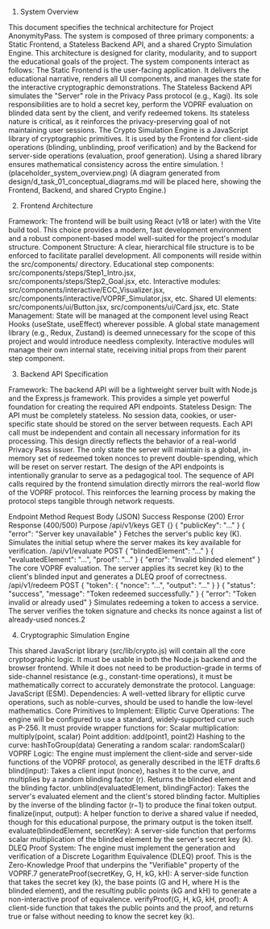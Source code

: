 1. System Overview

This document specifies the technical architecture for Project AnonymityPass. The system is composed of three primary components: a Static Frontend, a Stateless Backend API, and a shared Crypto Simulation Engine. This architecture is designed for clarity, modularity, and to support the educational goals of the project.
The system components interact as follows:
The Static Frontend is the user-facing application. It delivers the educational narrative, renders all UI components, and manages the state for the interactive cryptographic demonstrations.
The Stateless Backend API simulates the "Server" role in the Privacy Pass protocol (e.g., Kagi). Its sole responsibilities are to hold a secret key, perform the VOPRF evaluation on blinded data sent by the client, and verify redeemed tokens. Its stateless nature is critical, as it reinforces the privacy-preserving goal of not maintaining user sessions.
The Crypto Simulation Engine is a JavaScript library of cryptographic primitives. It is used by the Frontend for client-side operations (blinding, unblinding, proof verification) and by the Backend for server-side operations (evaluation, proof generation). Using a shared library ensures mathematical consistency across the entire simulation.
!(placeholder_system_overview.png)
(A diagram generated from design/d_task_01_conceptual_diagrams.md will be placed here, showing the Frontend, Backend, and shared Crypto Engine.)

2. Frontend Architecture

Framework: The frontend will be built using React (v18 or later) with the Vite build tool. This choice provides a modern, fast development environment and a robust component-based model well-suited for the project's modular structure.
Component Structure: A clear, hierarchical file structure is to be enforced to facilitate parallel development. All components will reside within the src/components/ directory.
Educational step components: src/components/steps/Step1_Intro.jsx, src/components/steps/Step2_Goal.jsx, etc.
Interactive modules: src/components/interactive/ECC_Visualizer.jsx, src/components/interactive/VOPRF_Simulator.jsx, etc.
Shared UI elements: src/components/ui/Button.jsx, src/components/ui/Card.jsx, etc.
State Management: State will be managed at the component level using React Hooks (useState, useEffect) wherever possible. A global state management library (e.g., Redux, Zustand) is deemed unnecessary for the scope of this project and would introduce needless complexity. Interactive modules will manage their own internal state, receiving initial props from their parent step component.

3. Backend API Specification

Framework: The backend API will be a lightweight server built with Node.js and the Express.js framework. This provides a simple yet powerful foundation for creating the required API endpoints.
Stateless Design: The API must be completely stateless. No session data, cookies, or user-specific state should be stored on the server between requests. Each API call must be independent and contain all necessary information for its processing. This design directly reflects the behavior of a real-world Privacy Pass issuer. The only state the server will maintain is a global, in-memory set of redeemed token nonces to prevent double-spending, which will be reset on server restart.
The design of the API endpoints is intentionally granular to serve as a pedagogical tool. The sequence of API calls required by the frontend simulation directly mirrors the real-world flow of the VOPRF protocol. This reinforces the learning process by making the protocol steps tangible through network requests.

Endpoint
Method
Request Body (JSON)
Success Response (200)
Error Response (400/500)
Purpose
/api/v1/keys
GET
{}
{ "publicKey": "..." }
{ "error": "Server key unavailable" }
Fetches the server's public key (K). Simulates the initial setup where the server makes its key available for verification.
/api/v1/evaluate
POST
{ "blindedElement": "..." }
{ "evaluatedElement": "...", "proof": "..." }
{ "error": "Invalid blinded element" }
The core VOPRF evaluation. The server applies its secret key (k) to the client's blinded input and generates a DLEQ proof of correctness.
/api/v1/redeem
POST
{ "token": { "nonce": "...", "output": "..." } }
{ "status": "success", "message": "Token redeemed successfully." }
{ "error": "Token invalid or already used" }
Simulates redeeming a token to access a service. The server verifies the token signature and checks its nonce against a list of already-used nonces.2


4. Cryptographic Simulation Engine

This shared JavaScript library (src/lib/crypto.js) will contain all the core cryptographic logic. It must be usable in both the Node.js backend and the browser frontend. While it does not need to be production-grade in terms of side-channel resistance (e.g., constant-time operations), it must be mathematically correct to accurately demonstrate the protocol.
Language: JavaScript (ESM).
Dependencies: A well-vetted library for elliptic curve operations, such as noble-curves, should be used to handle the low-level mathematics.
Core Primitives to Implement:
Elliptic Curve Operations: The engine will be configured to use a standard, widely-supported curve such as P-256. It must provide wrapper functions for:
Scalar multiplication: multiply(point, scalar)
Point addition: add(point1, point2)
Hashing to the curve: hashToGroup(data)
Generating a random scalar: randomScalar()
VOPRF Logic: The engine must implement the client-side and server-side functions of the VOPRF protocol, as generally described in the IETF drafts.6
blind(input): Takes a client input (nonce), hashes it to the curve, and multiplies by a random blinding factor (r). Returns the blinded element and the blinding factor.
unblind(evaluatedElement, blindingFactor): Takes the server's evaluated element and the client's stored blinding factor. Multiplies by the inverse of the blinding factor (r−1) to produce the final token output.
finalize(input, output): A helper function to derive a shared value if needed, though for this educational purpose, the primary output is the token itself.
evaluate(blindedElement, secretKey): A server-side function that performs scalar multiplication of the blinded element by the server's secret key (k).
DLEQ Proof System: The engine must implement the generation and verification of a Discrete Logarithm Equivalence (DLEQ) proof. This is the Zero-Knowledge Proof that underpins the "Verifiable" property of the VOPRF.7
generateProof(secretKey, G, H, kG, kH): A server-side function that takes the secret key (k), the base points (G and H, where H is the blinded element), and the resulting public points (kG and kH) to generate a non-interactive proof of equivalence.
verifyProof(G, H, kG, kH, proof): A client-side function that takes the public points and the proof, and returns true or false without needing to know the secret key (k).
